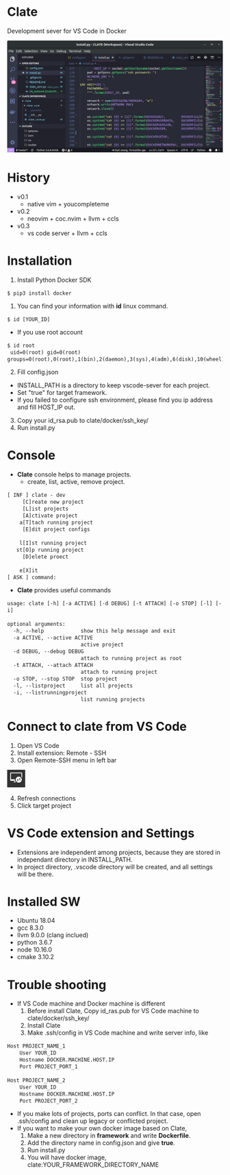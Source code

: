 # Clate
Development sever for VS Code in Docker

![clate](img/clate.png "clate")

# History
* v0.1
  - native vim + youcompleteme
* v0.2
  - neovim + coc.nvim + llvm + ccls
* v0.3
  - vs code server + llvm + ccls

# Installation
1. Install Python Docker SDK
```
$ pip3 install docker
```
1. You can find your information with **id** linux command.
```
$ id [YOUR_ID]
```
  - If you use root account
```
$ id root
 uid=0(root) gid=0(root) groups=0(root),0(root),1(bin),2(daemon),3(sys),4(adm),6(disk),10(wheel),11(floppy),20(dialout),26(tape),27(video)
```
2. Fill config.json
  - INSTALL_PATH is a directory to keep vscode-sever for each project.
  - Set "true" for target framework.
  - If you failed to configure ssh environment, please find you ip address and fill HOST_IP out.
3. Copy your id_rsa.pub to clate/docker/ssh_key/
4. Run install.py

# Console
* **Clate** console helps to manage projects.
  - create, list, active, remove project.
```
[ INF ] clate - dev
     [C]reate new project
     [L]ist projects
     [A]ctivate project
    a[T]tach running project
     [E]dit project configs

    l[I]st running project
   st[O]p running project
     [D]elete proect

    e[X]it
[ ASK ] command: 
```

* **Clate** provides useful commands
```
usage: clate [-h] [-a ACTIVE] [-d DEBUG] [-t ATTACH] [-o STOP] [-l] [-i]

optional arguments:
  -h, --help            show this help message and exit
  -a ACTIVE, --active ACTIVE
                        active project
  -d DEBUG, --debug DEBUG
                        attach to running project as root
  -t ATTACH, --attach ATTACH
                        attach to running project
  -o STOP, --stop STOP  stop project
  -l, --listproject     list all projects
  -i, --listrunningproject
                        list running projects
```

# Connect to clate from VS Code
1. Open VS Code
2. Install extension: Remote - SSH
3. Open Remote-SSH menu in left bar
   
  ![remote-ssh](img/remote-ssh.png "remote-ssh")

4. Refresh connections
5. Click target project

# VS Code extension and Settings
* Extensions are independent among projects, because they are stored in independant directory in INSTALL_PATH.
* In project directory, .vscode directory will be created, and all settings will be there.

# Installed SW
* Ubuntu 18.04
* gcc 8.3.0
* llvm 9.0.0 (clang inclued)
* python 3.6.7
* node 10.16.0
* cmake 3.10.2

# Trouble shooting
* If VS Code machine and Docker machine is different
  1. Before install Clate, Copy id_ras.pub for VS Code machine to clate/docker/ssh_key/
  2. Install Clate
  3. Make .ssh/config in VS Code machine and write server info, like
```
Host PROJECT_NAME_1
    User YOUR_ID
    Hostname DOCKER.MACHINE.HOST.IP
    Port PROJECT_PORT_1

Host PROJECT_NAME_2
    User YOUR_ID
    Hostname DOCKER.MACHINE.HOST.IP
    Port PROJECT_PORT_2
```
* If you make lots of projects, ports can conflict. In that case, open .ssh/config and clean up legacy or conflicted project.
* If you want to make your own docker image based on Clate,
  1. Make a new directory in **framework** and write **Dockerfile**.
  2. Add the directory name in config.json and give **true**.
  3. Run install.py
  4. You will have docker image, clate:YOUR_FRAMEWORK_DIRECTORY_NAME

